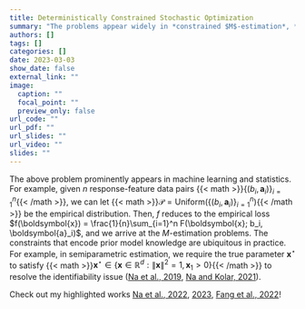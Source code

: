 ```yaml
---
title: Deterministically Constrained Stochastic Optimization
summary: "The problems appear widely in *constrained $M$-estimation*, *semiparametric models*, and *constrained neural networks*."
authors: []
tags: []
categories: []
date: 2023-03-03
show_date: false
external_link: ""
image:
  caption: ""
  focal_point: ""
  preview_only: false
url_code: ""
url_pdf: ""
url_slides: ""
url_video: ""
slides: ""
---
```


The above problem prominently appears in machine learning and statistics. For example, given $n$ response-feature data pairs {{< math >}}$\{(b_i,\boldsymbol{a}_i)\}_{i=1}^n${{< /math >}}, we can let {{< math >}}$\mathcal{P} = \text{Uniform}(\{(b_i,\boldsymbol{a}_i)\}_{i=1}^n)${{< /math >}} be the empirical distribution. Then, $f$ reduces to the empirical loss 
$f(\boldsymbol{x}) = \frac{1}{n}\sum_{i=1}^n F(\boldsymbol{x}; b_i, \boldsymbol{a}_i)$, and we arrive at the $M$-estimation problems.
The constraints that encode prior model knowledge are ubiquitous in practice. For example, in semiparametric estimation, we require the true parameter $\boldsymbol{x}^\star$ to satisfy {{< math >}}$\boldsymbol{x}^\star\in\{\boldsymbol{x}\in\mathbb{R}^d:\|\boldsymbol{x}\|^2 = 1, \boldsymbol{x}_1>0\}${{< /math >}} to resolve the identifiability issue ([Na et al., 2019](/publication/pubs/na-2019-high), [Na and Kolar, 2021](/publication/pubs/na-2021-high)). 

Check out my highlighted works [Na et al., 2022](/publication/pubs/na-2022-adaptive), [2023](/publication/pubs/na-2023-inequality), [Fang et al., 2022](/publication/preprints/fang-2022-fully)!



